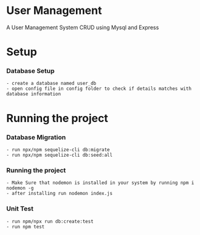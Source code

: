 # User Management
A User Management System CRUD using Mysql and Express
 
# Setup

### Database Setup
```
- create a database named user_db
- open config file in config folder to check if details matches with database information
```

# Running the project

### Database Migration
```
- run npx/npm sequelize-cli db:migrate
- run npx/npm sequelize-cli db:seed:all
```

### Running the project
```
- Make Sure that nodemon is installed in your system by running npm i nodemon -g
- after installing run nodemon index.js
```

### Unit Test
```
- run npm/npx run db:create:test
- run npm test
```

